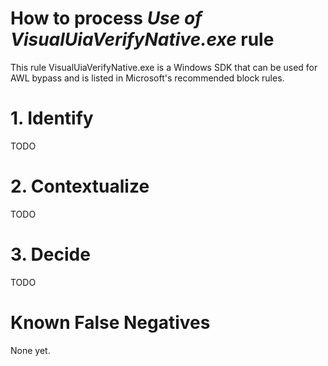 # How to process *Use of VisualUiaVerifyNative.exe* rule
This rule VisualUiaVerifyNative.exe is a Windows SDK that can be used for AWL bypass and is listed in Microsoft's recommended block rules.

# 1. Identify
TODO

# 2. Contextualize
TODO

# 3. Decide
TODO

# Known False Negatives
None yet.
